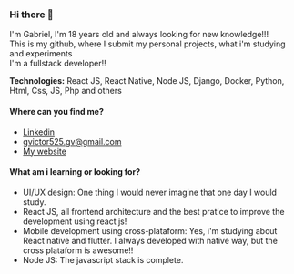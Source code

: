 ### Hi there 👋

I'm Gabriel, I'm 18 years old and always looking for new knowledge!!! <br>
This is my github, where I submit my personal projects, what i'm studying and experiments <br>
I'm a fullstack developer!!

**Technologies:** React JS, React Native, Node JS, Django, Docker, Python, Html, Css, JS, Php and others

#### Where can you find me?
- [Linkedin](https://linkedin.com/in/gabriel-victor-7a5425191)
- [gvictor525.gv@gmail.com](mailto:gvictor525.gv@gmail.com)
- [My website](https://gvictor.com.br)

#### What am i learning or looking for?
- UI/UX design: One thing I would never imagine that one day I would study.
- React JS, all frontend architecture and the best pratice to improve the development using react js!
- Mobile development using cross-plataform: Yes, i'm studying about React native and flutter. I always developed with native way, but the cross plataform is awesome!!
- Node JS: The javascript stack is complete.
